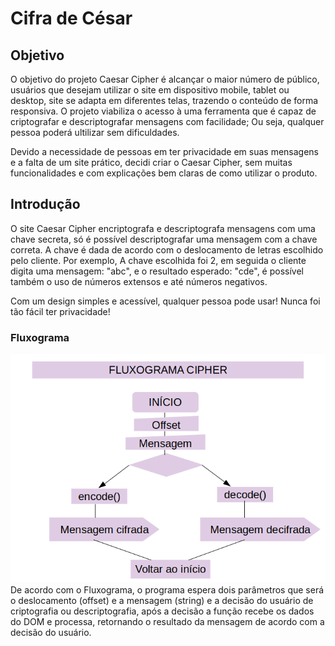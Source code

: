 # Cifra de César

## Objetivo
O objetivo do projeto Caesar Cipher é alcançar o maior número de público, usuários que desejam utilizar o site
em dispositivo mobile, tablet ou desktop, site se adapta em diferentes telas, trazendo o conteúdo de forma responsiva.
O projeto viabiliza o acesso à uma ferramenta que é capaz de criptografar e descriptografar mensagens com facilidade; Ou seja,
qualquer pessoa poderá ultilizar sem dificuldades.

Devido a necessidade de pessoas em ter privacidade em suas mensagens e a falta de um site prático,
decidi criar o Caesar Cipher, sem muitas funcionalidades e com explicações bem claras de como utilizar
o produto.

## Introdução
O site Caesar Cipher encriptografa e descriptografa mensagens com uma chave secreta, só é possível
descriptografar uma mensagem com a chave correta.
A chave é dada de acordo com o deslocamento de letras escolhido pelo cliente. Por exemplo, A chave
escolhida foi 2, em seguida o cliente digita uma mensagem: "abc", e o resultado esperado: "cde",
é possível também o uso de números extensos e até números negativos.

Com um design simples e acessível, qualquer pessoa pode usar!
Nunca foi tão fácil ter privacidade!

### Fluxograma
![fluxograma-cipher](https://raw.githubusercontent.com/renata-ps-santos/caesar-cipher/5494bb7ec673ac897fb256f4b41b19eecba7911e/fluxograma.png)
De acordo com o Fluxograma, o programa espera dois parâmetros que será o deslocamento (offset) e a mensagem (string) e a decisão
do usuário de criptografia ou descriptografia, após a decisão a função recebe os dados do DOM e processa, retornando o resultado da mensagem de acordo com a decisão do usuário.
